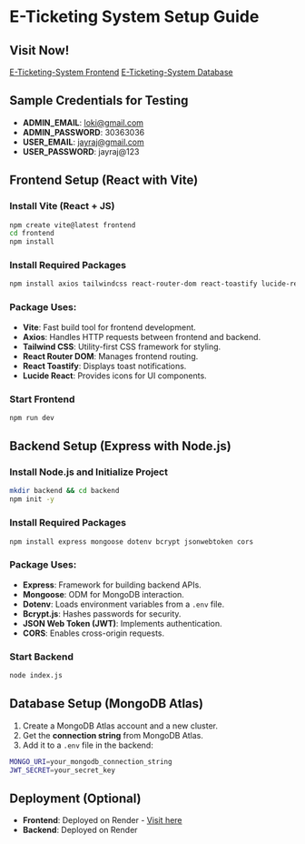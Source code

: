 # E-Ticketing System Setup Guide

## Visit Now!
[E-Ticketing-System Frontend](https://e-ticketing-system-frontend.onrender.com/)
[E-Ticketing-System Database](https://e-ticketing-system-frontend.onrender.com/)

## Sample Credentials for Testing
- **ADMIN_EMAIL**: loki@gmail.com
- **ADMIN_PASSWORD**: 30363036
- **USER_EMAIL**: jayraj@gmail.com
- **USER_PASSWORD**: jayraj@123

## Frontend Setup (React with Vite)

### Install Vite (React + JS)
```sh
npm create vite@latest frontend
cd frontend
npm install
```

### Install Required Packages
```sh
npm install axios tailwindcss react-router-dom react-toastify lucide-react
```

### Package Uses:
- **Vite**: Fast build tool for frontend development.
- **Axios**: Handles HTTP requests between frontend and backend.
- **Tailwind CSS**: Utility-first CSS framework for styling.
- **React Router DOM**: Manages frontend routing.
- **React Toastify**: Displays toast notifications.
- **Lucide React**: Provides icons for UI components.

### Start Frontend
```sh
npm run dev
```

## Backend Setup (Express with Node.js)

### Install Node.js and Initialize Project
```sh
mkdir backend && cd backend
npm init -y
```

### Install Required Packages
```sh
npm install express mongoose dotenv bcrypt jsonwebtoken cors
```

### Package Uses:
- **Express**: Framework for building backend APIs.
- **Mongoose**: ODM for MongoDB interaction.
- **Dotenv**: Loads environment variables from a `.env` file.
- **Bcrypt.js**: Hashes passwords for security.
- **JSON Web Token (JWT)**: Implements authentication.
- **CORS**: Enables cross-origin requests.

### Start Backend
```sh
node index.js
```

## Database Setup (MongoDB Atlas)
1. Create a MongoDB Atlas account and a new cluster.
2. Get the **connection string** from MongoDB Atlas.
3. Add it to a `.env` file in the backend:
```sh
MONGO_URI=your_mongodb_connection_string
JWT_SECRET=your_secret_key
```

## Deployment (Optional)
- **Frontend**: Deployed on Render - [Visit here](https://e-ticketing-system-frontend.onrender.com/)
- **Backend**: Deployed on Render

